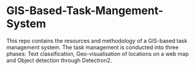 # GIS-Based-Task-Mangement-System
This repo contains the resources and methodology of a GIS-based task management system. The task management is conducted into three phases: Text classification, Geo-visualisation of locations on a web map and Object detection through Detectron2.
